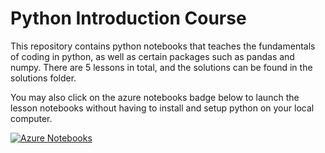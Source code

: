 # Python Introduction Course

This repository contains python notebooks that teaches the fundamentals of coding in python, as well as certain packages such as pandas and numpy. There are 5 lessons in total, and the solutions can be found in the solutions folder.

You may also click on the azure notebooks badge below to launch the lesson notebooks without having to install and setup python on your local computer.

[![Azure Notebooks](https://notebooks.azure.com/launch.png)](https://notebooks.azure.com/kelvt/libraries/python-intro)
